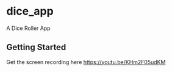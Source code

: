 # dice_app

A Dice Roller App

## Getting Started

Get the screen recording here https://youtu.be/KHm2F05udKM
